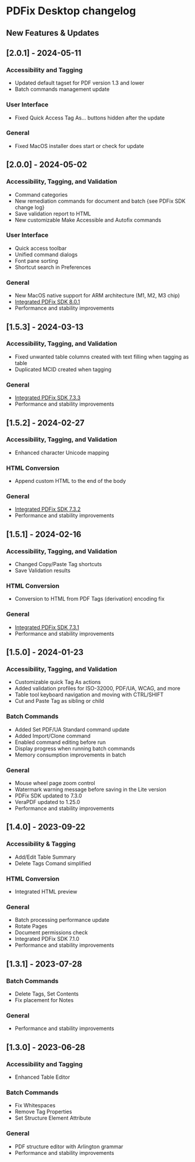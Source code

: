 # PDFix Desktop changelog

## New Features & Updates

## [2.0.1] - 2024-05-11

### Accessibility and Tagging
- Updated default tagset for PDF version 1.3 and lower
- Batch commands management update

### User Interface
- Fixed Quick Access Tag As... buttons hidden after the update

### General
- Fixed MacOS installer does start or check for update


## [2.0.0] - 2024-05-02

### Accessibility, Tagging, and Validation
- Command categories
- New remediation commands for document and batch {see PDFix SDK change log}
- Save validation report to HTML
- New customizable Make Accessible and Autofix commands

### User Interface
- Quick access toolbar
- Unified command dialogs
- Font pane sorting
- Shortcut search in Preferences

### General
- New MacOS native support for ARM architecture (M1, M2, M3 chip)
- [Integrated PDFix SDK 8.0.1](https://github.com/pdfix/pdfix_sdk_builds/blob/main/changelog.md#801---2024-05-03)
- Performance and stability improvements

## [1.5.3] - 2024-03-13

### Accessibility, Tagging, and Validation
- Fixed unwanted table columns created with text filling when tagging as table
- Duplicated MCID created when tagging

### General
- [Integrated PDFix SDK 7.3.3](https://github.com/pdfix/pdfix_sdk_builds/blob/main/changelog.md#733---2024-03-13)
- Performance and stability improvements

## [1.5.2] - 2024-02-27

### Accessibility, Tagging, and Validation
- Enhanced character Unicode mapping

### HTML Conversion
- Append custom HTML to the end of the body

### General
- [Integrated PDFix SDK 7.3.2](https://github.com/pdfix/pdfix_sdk_builds/blob/main/changelog.md#732---2024-02-27)
- Performance and stability improvements

## [1.5.1] - 2024-02-16

### Accessibility, Tagging, and Validation
- Changed Copy/Paste Tag shortcuts
- Save Validation results

### HTML Conversion
- Conversion to HTML from PDF Tags (derivation) encoding fix

### General
- [Integrated PDFix SDK 7.3.1](https://github.com/pdfix/pdfix_sdk_builds/blob/main/changelog.md#731---2024-02-16)
- Performance and stability improvements

## [1.5.0] - 2024-01-23

### Accessibility, Tagging, and Validation
- Customizable quick Tag As actions
- Added validation profiles for ISO-32000, PDF/UA, WCAG, and more
- Table tool keyboard navigation and moving with CTRL/SHIFT
- Cut and Paste Tag as sibling or child

### Batch Commands
- Added Set PDF/UA Standard command update
- Added Import/Clone command 
- Enabled command editing before run
- Display progress when running batch commands
- Memory consumption improvements in batch

### General
- Mouse wheel page zoom control
- Watermark warning message before saving in the Lite version
- PDFix SDK updated to 7.3.0
- VeraPDF updated to 1.25.0
- Performance and stability improvements

## [1.4.0] - 2023-09-22

### Accessibility & Tagging
- Add/Edit Table Summary
- Delete Tags Comand simplified

### HTML Conversion
- Integrated HTML preview

### General
- Batch processing performance update
- Rotate Pages
- Document permissions check
- Integrated PDFix SDK 7.1.0
- Performance and stability improvements

## [1.3.1] - 2023-07-28

### Batch Commands
- Delete Tags, Set Contents 
- Fix placement for Notes

### General
- Performance and stability improvements

## [1.3.0] - 2023-06-28

### Accessibility and Tagging
- Enhanced Table Editor

### Batch Commands
- Fix Whitespaces
- Remove Tag Properties
- Set Structure Element Attribute

### General
- PDF structure editor with Arlington grammar
- Performance and stability improvements

